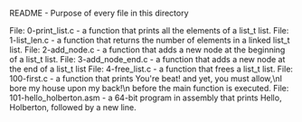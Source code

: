  README - Purpose of every file in this directory
 
File: 0-print_list.c - a function that prints all the elements of a list_t list.
File: 1-list_len.c - a function that returns the number of elements in a linked list_t list.
File: 2-add_node.c - a function that adds a new node at the beginning of a list_t list.
File: 3-add_node_end.c - a function that adds a new node at the end of a list_t list
File: 4-free_list.c - a function that frees a list_t list.
File: 100-first.c - a function that prints You're beat! and yet, you must allow,\nI bore my house upon my back!\n before the main function is executed.
File: 101-hello_holberton.asm - a 64-bit program in assembly that prints Hello, Holberton, followed by a new line.
